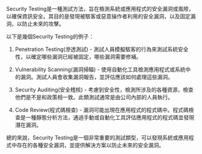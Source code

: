 

Security Testing是一種測試方法，旨在檢測系統或應用程式的安全漏洞或風險，以確保資訊安全。其目的是發現被駭客或惡意操作者利用的安全漏洞，以及固定漏洞，以防止未來的攻擊。

以下是幾個Security Testing的例子：

1. Penetration Testing(滲透測試) - 測試人員模擬駭客的行為來測試系統安全性，以確定哪些漏洞已經被固定，哪些漏洞需要修補。

2. Vulnerability Scanning(漏洞掃瞄) - 使用自動化工具檢測應用程式或系統中的漏洞。測試人員會收集漏洞報告，並評估應該如何處理這些漏洞。

3. Security Auditing(安全稽核) - 考慮到安全性，檢測所涉及的各種資源，檢查他們是不是和政策相一致。此類測試通常是由公司內部的人員執行。

4. Code Review(程式碼檢查) - 漏洞可能出現在應用程式的程式碼中。程式碼檢查是一種靜態分析方法，通過手動或自動化工具評估應用程式的程式碼並發現潛在漏洞。

總的來說，Security Testing是一個非常重要的測試類型，可以發現系統或應用程式中存在的各種安全漏洞，並提供解決方案以防止未來的安全漏洞。